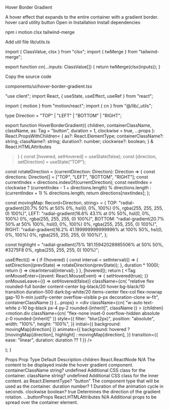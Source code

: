 Hover Border Gradient

A hover effect that expands to the entire container with a gradient border.
hover
card
utility
button
Open in
Installation
Install dependencies

npm i motion clsx tailwind-merge

Add util file
lib/utils.ts

import { ClassValue, clsx } from "clsx";
import { twMerge } from "tailwind-merge";
 
export function cn(...inputs: ClassValue[]) {
  return twMerge(clsx(inputs));
}

Copy the source code

components/ui/hover-border-gradient.tsx

"use client";
import React, { useState, useEffect, useRef } from "react";
 
import { motion } from "motion/react";
import { cn } from "@/lib/_utils";

 
type Direction = "TOP" | "LEFT" | "BOTTOM" | "RIGHT";
 
export function HoverBorderGradient({
  children,
  containerClassName,
  className,
  as: Tag = "button",
  duration = 1,
  clockwise = true,
  ...props
}: React.PropsWithChildren<
  {
    as?: React.ElementType;
    containerClassName?: string;
    className?: string;
    duration?: number;
    clockwise?: boolean;
  } & React.HTMLAttributes<HTMLElement>
>) {
  const [hovered, setHovered] = useState<boolean>(false);
  const [direction, setDirection] = useState<Direction>("TOP");
 
  const rotateDirection = (currentDirection: Direction): Direction => {
    const directions: Direction[] = ["TOP", "LEFT", "BOTTOM", "RIGHT"];
    const currentIndex = directions.indexOf(currentDirection);
    const nextIndex = clockwise
      ? (currentIndex - 1 + directions.length) % directions.length
      : (currentIndex + 1) % directions.length;
    return directions[nextIndex];
  };
 
  const movingMap: Record<Direction, string> = {
    TOP: "radial-gradient(20.7% 50% at 50% 0%, hsl(0, 0%, 100%) 0%, rgba(255, 255, 255, 0) 100%)",
    LEFT: "radial-gradient(16.6% 43.1% at 0% 50%, hsl(0, 0%, 100%) 0%, rgba(255, 255, 255, 0) 100%)",
    BOTTOM:
      "radial-gradient(20.7% 50% at 50% 100%, hsl(0, 0%, 100%) 0%, rgba(255, 255, 255, 0) 100%)",
    RIGHT:
      "radial-gradient(16.2% 41.199999999999996% at 100% 50%, hsl(0, 0%, 100%) 0%, rgba(255, 255, 255, 0) 100%)",
  };
 
  const highlight =
    "radial-gradient(75% 181.15942028985506% at 50% 50%, #3275F8 0%, rgba(255, 255, 255, 0) 100%)";
 
  useEffect(() => {
    if (!hovered) {
      const interval = setInterval(() => {
        setDirection((prevState) => rotateDirection(prevState));
      }, duration * 1000);
      return () => clearInterval(interval);
    }
  }, [hovered]);
  return (
    <Tag
      onMouseEnter={(event: React.MouseEvent<HTMLDivElement>) => {
        setHovered(true);
      }}
      onMouseLeave={() => setHovered(false)}
      className={cn(
        "relative flex rounded-full border  content-center bg-black/20 hover:bg-black/10 transition duration-500 dark:bg-white/20 items-center flex-col flex-nowrap gap-10 h-min justify-center overflow-visible p-px decoration-clone w-fit",
        containerClassName
      )}
      {...props}
    >
      <div
        className={cn(
          "w-auto text-white z-10 bg-black px-4 py-2 rounded-[inherit]",
          className
        )}
      >
        {children}
      </div>
      <motion.div
        className={cn(
          "flex-none inset-0 overflow-hidden absolute z-0 rounded-[inherit]"
        )}
        style={{
          filter: "blur(2px)",
          position: "absolute",
          width: "100%",
          height: "100%",
        }}
        initial={{ background: movingMap[direction] }}
        animate={{
          background: hovered
            ? [movingMap[direction], highlight]
            : movingMap[direction],
        }}
        transition={{ ease: "linear", duration: duration ?? 1 }}
      />
      <div className="bg-black absolute z-1 flex-none inset-[2px] rounded-[100px]" />
    </Tag>
  );
}

Props
Prop	Type	Default	Description
children	React.ReactNode 	N/A	The content to be displayed inside the hover gradient component.
containerClassName	string? 	undefined	Additional CSS class for the container.
className	string? 	undefined	Additional CSS class for the inner content.
as	React.ElementType? 	"button"	The component type that will be used as the container.
duration	number? 	1	Duration of the animation cycle in seconds.
clockwise	boolean? 	true	Determines the direction of the gradient rotation.
...buttonProps	React.HTMLAttributes<HTMLElement>	N/A	Additional props to be spread over the container element.
